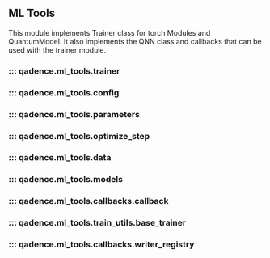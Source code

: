 ## ML Tools

This module implements Trainer class for torch Modules and QuantumModel. It also implements the QNN class and callbacks that can be used with the trainer module.

### ::: qadence.ml_tools.trainer

### ::: qadence.ml_tools.config

### ::: qadence.ml_tools.parameters

### ::: qadence.ml_tools.optimize_step

### ::: qadence.ml_tools.data

### ::: qadence.ml_tools.models

### ::: qadence.ml_tools.callbacks.callback

### ::: qadence.ml_tools.train_utils.base_trainer

### ::: qadence.ml_tools.callbacks.writer_registry
